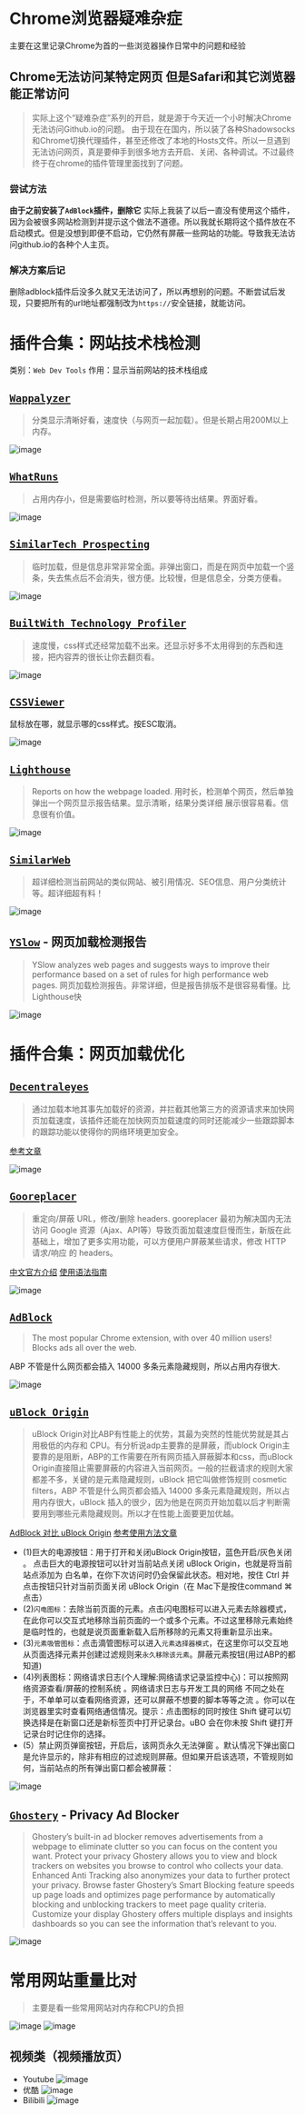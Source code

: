 # Chrome浏览器疑难杂症
主要在这里记录Chrome为首的一些浏览器操作日常中的问题和经验


## Chrome无法访问某特定网页 但是Safari和其它浏览器能正常访问
> 实际上这个“疑难杂症”系列的开启，就是源于今天近一个小时解决Chrome无法访问Github.io的问题。
由于现在在国内，所以装了各种Shadowsocks和Chrome切换代理插件，甚至还修改了本地的Hosts文件。所以一旦遇到无法访问网页，真是要伸手到很多地方去开启、关闭、各种调试。不过最终终于在chrome的插件管理里面找到了问题。
### 尝试方法
**由于之前安装了`AdBlock`插件，删除它**
实际上我装了以后一直没有使用这个插件，因为会被很多网站检测到并提示这个做法不道德。所以我就长期将这个插件放在不启动模式。但是没想到即便不启动，它仍然有屏蔽一些网站的功能。导致我无法访问github.io的各种个人主页。

### 解决方案后记
删除adblock插件后没多久就又无法访问了，所以再想别的问题。不断尝试后发现，只要把所有的url地址都强制改为`https://`安全链接，就能访问。


# 插件合集：网站技术栈检测

类别：`Web Dev Tools`
作用：显示当前网站的技术栈组成

## [`Wappalyzer`](https://chrome.google.com/webstore/detail/wappalyzer/gppongmhjkpfnbhagpmjfkannfbllamg?hl=en)
> 分类显示清晰好看，速度快（与网页一起加载）。但是长期占用200M以上内存。

![image](https://user-images.githubusercontent.com/14041622/39408505-ed637716-4c09-11e8-8a9e-ab9d5f4abfa4.png)

## [`WhatRuns`](https://chrome.google.com/webstore/detail/whatruns/cmkdbmfndkfgebldhnkbfhlneefdaaip?hl=en)
> 占用内存小，但是需要临时检测，所以要等待出结果。界面好看。

![image](https://user-images.githubusercontent.com/14041622/39425552-94f9aef6-4cae-11e8-848b-fbe5a6910c35.png)


## [`SimilarTech Prospecting`](https://chrome.google.com/webstore/detail/similartech-prospecting/jiabgmelnfhgjkfdaoiccfcbaedjfcnm/related?hl=fil)
> 临时加载，但是信息非常非常全面。非弹出窗口，而是在网页中加载一个竖条，失去焦点后不会消失，很方便。比较慢，但是信息全，分类方便看。

![image](https://user-images.githubusercontent.com/14041622/39425662-0d8ee75a-4caf-11e8-8fe0-7ef8b85518ee.png)


## [`BuiltWith Technology Profiler`](https://chrome.google.com/webstore/detail/builtwith-technology-prof/dapjbgnjinbpoindlpdmhochffioedbn?hl=en)
> 速度慢，css样式还经常加载不出来。还显示好多不太用得到的东西和连接，把内容弄的很长让你去翻页看。

![image](https://user-images.githubusercontent.com/14041622/39408442-da1ac7b4-4c08-11e8-9f25-168b53397887.png)

## [`CSSViewer`](https://chrome.google.com/webstore/detail/cssviewer/ggfgijbpiheegefliciemofobhmofgce)

鼠标放在哪，就显示哪的css样式。按ESC取消。

![image](https://user-images.githubusercontent.com/14041622/39408554-c6bd0428-4c0a-11e8-9a3a-421ec1a665a7.png)


## [`Lighthouse` ](https://chrome.google.com/webstore/detail/lighthouse/blipmdconlkpinefehnmjammfjpmpbjk)
> Reports on how the webpage loaded.
用时长，检测单个网页，然后单独弹出一个网页显示报告结果。显示清晰，结果分类详细
展示很容易看。信息很有价值。

![image](https://user-images.githubusercontent.com/14041622/39408796-6fa39bc6-4c0e-11e8-9ef9-d3690115ec32.png)

## [`SimilarWeb`](https://chrome.google.com/webstore/detail/similarweb-traffic-rank-w/hoklmmgfnpapgjgcpechhaamimifchmp)
> 超详细检测当前网站的类似网站、被引用情况、SEO信息、用户分类统计等。超详细超有料！


![image](https://user-images.githubusercontent.com/14041622/39408826-16a3a40c-4c0f-11e8-90a7-f96b1e3a4d91.png)


## [`YSlow`](https://chrome.google.com/webstore/detail/yslow/ninejjcohidippngpapiilnmkgllmakh) - 网页加载检测报告
> YSlow analyzes web pages and suggests ways to improve their performance based on a set of rules for high performance web pages.
网页加载检测报告。非常详细，但是报告排版不是很容易看懂。比Lighthouse快

![image](https://user-images.githubusercontent.com/14041622/39408906-5a607ebc-4c10-11e8-8bec-bb246a927eda.png)



# 插件合集：网页加载优化

## [`Decentraleyes`](https://chrome.google.com/webstore/detail/decentraleyes/ldpochfccmkkmhdbclfhpagapcfdljkj)

> 通过加载本地其事先加载好的资源，并拦截其他第三方的资源请求来加快网页加载速度，该插件还能在加快网页加载速度的同时还能减少一些跟踪脚本的跟踪功能以使得你的网络环境更加安全。

[参考文章](http://chromecj.com/productivity/2017-12/854.html)

![image](https://user-images.githubusercontent.com/14041622/39408585-3f3649c8-4c0b-11e8-9043-4f4834de86a3.png)


## [`Gooreplacer`](https://chrome.google.com/webstore/detail/gooreplacer/jnlkjeecojckkigmchmfoigphmgkgbip)

> 重定向/屏蔽 URL，修改/删除 headers. gooreplacer 最初为解决国内无法访问 Google 资源（Ajax、API等）导致页面加载速度巨慢而生，新版在此基础上，增加了更多实用功能，可以方便用户屏蔽某些请求，修改 HTTP 请求/响应 的 headers。

[中文官方介绍](https://github.com/jiacai2050/gooreplacer)
[使用语法指南](https://github.com/jiacai2050/gooreplacer/blob/master/doc/guides.md)

![image](https://user-images.githubusercontent.com/14041622/39408814-bce94480-4c0e-11e8-81f9-df25d0415ec7.png)

## [`AdBlock`](https://chrome.google.com/webstore/detail/adblock/gighmmpiobklfepjocnamgkkbiglidom)
> The most popular Chrome extension, with over 40 million users! Blocks ads all over the web.

ABP 不管是什么网页都会插入 14000 多条元素隐藏规则，所以占用内存很大.

![image](https://user-images.githubusercontent.com/14041622/39409037-601b1446-4c12-11e8-8dc2-21b84232a3fa.png)


## [`uBlock Origin`](https://chrome.google.com/webstore/detail/ublock-origin/cjpalhdlnbpafiamejdnhcphjbkeiagm)

> uBlock Origin对比ABP有性能上的优势，其最为突然的性能优势就是其占用极低的内存和 CPU。有分析说adp主要靠的是屏蔽，而ublock Origin主要靠的是阻断，ABP的工作需要在所有网页插入屏蔽脚本和css，而uBlock Origin直接阻止需要屏蔽的内容进入当前网页。一般的拦截请求的规则大家都差不多，关键的是元素隐藏规则，uBlock 把它叫做修饰规则 cosmetic filters，ABP 不管是什么网页都会插入 14000 多条元素隐藏规则，所以占用内存很大，uBlock 插入的很少，因为他是在网页开始加载以后才判断需要用到哪些元素隐藏规则。所以才在性能上面要更加优越。

[AdBlock 对比 uBlock Origin](https://zhuanlan.zhihu.com/p/23188485)
[参考使用方法文章](https://www.jianshu.com/p/22a73602c2ed)

- (1)巨大的电源按钮：用于打开和关闭uBlock Origin按钮，蓝色开启/灰色关闭 。
点击巨大的电源按钮可以针对当前站点关闭 uBlock Origin，也就是将当前站点添加为 白名单，在你下次访问时仍会保留此状态。相对地，按住 Ctrl 并点击按钮只针对当前页面关闭 uBlock Origin（在 Mac下是按住command ⌘ 点击）
- (2)`闪电图标`：去除当前页面的元素。点击闪电图标可以进入元素去除器模式，在此你可以交互式地移除当前页面的一个或多个元素。不过这里移除元素始终是临时性的，也就是说页面重新载入后所移除的元素又将重新显示出来。
- (3)`元素吸管图标`：点击滴管图标可以进入`元素选择器模式`，在这里你可以交互地从页面选择元素并创建过滤规则来`永久移除该元素`。屏蔽元素按钮(用过ABP的都知道)
- (4)列表图标：网络请求日志(个人理解:网络请求记录监控中心)：可以按照网络资源查看/屏蔽的控制系统 。网络请求日志与开发工具的网络 不同之处在于，不单单可以查看网络资源，还可以屏蔽不想要的脚本等等之流 。你可以在浏览器里实时查看网络通信情况。提示：点击图标的同时按住 Shift 键可以切换选择是在新窗口还是新标签页中打开记录台。uBO 会在你未按 Shift 键打开记录台时记住你的选择。
- (5）禁止网页弹窗按钮，开启后，该网页永久无法弹窗 。默认情况下弹出窗口是允许显示的，除非有相应的过滤规则屏蔽。但如果开启该选项，不管规则如何，当前站点的所有弹出窗口都会被屏蔽：


![image](https://user-images.githubusercontent.com/14041622/39424881-526a465c-4cab-11e8-9c77-0eadd954ff91.png)


## [`Ghostery`](https://chrome.google.com/webstore/detail/ghostery-%E2%80%93-privacy-ad-blo/mlomiejdfkolichcflejclcbmpeaniij) - Privacy Ad Blocker

> Ghostery’s built-in ad blocker removes advertisements from a webpage to eliminate clutter so you can focus on the content you want.
Protect your privacy
Ghostery allows you to view and block trackers on websites you browse to control who collects your data. Enhanced Anti Tracking also anonymizes your data to further protect your privacy.
Browse faster
Ghostery’s Smart Blocking feature speeds up page loads and optimizes page performance by automatically blocking and unblocking trackers to meet page quality criteria.
Customize your display
Ghostery offers multiple displays and insights dashboards so you can see the information that’s relevant to you.

![image](https://user-images.githubusercontent.com/14041622/39408766-dd438cbe-4c0d-11e8-8f36-1ef6957bc9a6.png)





# 常用网站重量比对
> 主要是看一些常用网站对内存和CPU的负担

![image](https://user-images.githubusercontent.com/14041622/39428278-5d9ee7d6-4cb9-11e8-9078-781742a2ea94.png)
![image](https://user-images.githubusercontent.com/14041622/39428368-b29ae744-4cb9-11e8-8a4e-8cbed9b0465d.png)

## 视频类（视频播放页）
- Youtube
![image](https://user-images.githubusercontent.com/14041622/39428473-126f635c-4cba-11e8-852e-3962e80db881.png)
- 优酷
![image](https://user-images.githubusercontent.com/14041622/39428520-3a638488-4cba-11e8-8488-3cd95ede51b0.png)
- Bilibili
![image](https://user-images.githubusercontent.com/14041622/39428529-49d5ee24-4cba-11e8-9283-cd5733f6fc22.png)
